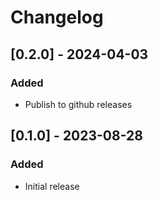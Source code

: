 # Changelog

## [0.2.0] - 2024-04-03

### Added

- Publish to github releases

## [0.1.0] - 2023-08-28

### Added

- Initial release

